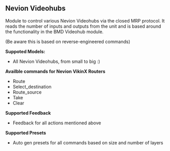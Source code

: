 ## Nevion Videohubs

Module to control various Nevion Videohubs via the closed MRP protocol. It reads the number of inputs and outputs from the unit and is based around the functionality in the BMD Videohub module.

(Be aware this is based on reverse-engineered commands)

**Suppoted Models:**
* All Nevion Videohubs, from small to big :)

**Availble commands for Nevion VikinX Routers**
* Route
* Select_destination
* Route_source
* Take
* Clear

**Supported Feedback**
* Feedback for all actions mentioned above

**Supported Presets**
* Auto gen presets for all commands based on size and number of layers